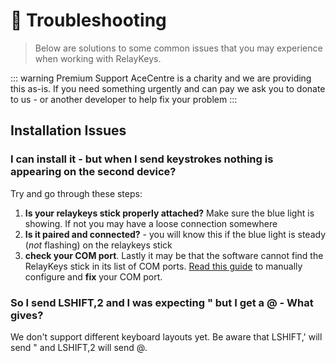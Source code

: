 # 🤔 Troubleshooting

> Below are solutions to some common issues that you may experience when working with RelayKeys.

::: warning Premium Support
AceCentre is a charity and we are providing this as-is. If you need something urgently and can pay we ask you to donate to us - or another developer to help fix your problem
:::

## Installation Issues

### I can install it - but when I send keystrokes nothing is appearing on the second device?

Try and go through these steps:
1. **Is your relaykeys stick properly attached?** Make sure the blue light is showing. If not you may have a loose connection somewhere
2. **Is it paired and connected?** - you will know this if the blue light is steady (_not_ flashing) on the relaykeys stick
3. **check your COM port**. Lastly it may be that the software cannot find the RelayKeys stick in its list of COM ports. [Read this guide](/cli/relaykeys-cfg.html#dev-defining-your-port-of-the-relaykeys-hardware) to manually configure and **fix** your COM port. 

### So I send LSHIFT,2 and I was expecting " but I get a @ - What gives? 

We don't support different keyboard layouts yet. Be aware that LSHIFT,' will send " and LSHIFT,2 will send @.


